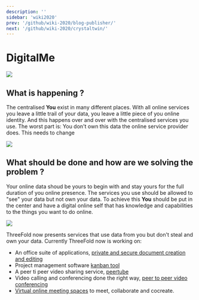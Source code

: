 ```yaml
---
description: ''
sidebar: 'wiki2020'
prev: '/github/wiki-2020/blog-publisher/'
next: '/github/wiki-2020/crystaltwin/'
---
```


# DigitalMe

![](/wiki-2020/me.png)

## What is happening ?

The centralised **You** exist in many different places. With all online services you leave a little trail of your data, you leave a little piece of you online identity. And this happens over and over with the centralised services you use.  The worst part is:  You don't own this data the online service provider does.  This needs to change

![](/wiki-2020/fragmented_digital_self_notext.png)

## What should be done and how are we solving the problem ?

Your online data shoud be yours to begin with and stay yours for the full duration of you online presence.  The services you use should be allowed to "see" your data but not own your data. To achieve this **You** should be put in the center and have a digital online self that has knowledge and capabilities to the things you want to do online.

![](/wiki-2020/your_digital_self_notext.png)

<!-- These link are no longer valid -->

ThreeFold now presents services that use data from you but don't steal and own your data.  Currently ThreeFold now is working on:
 - An office suite of applications, [private and secure document creation and editing](../dmcollab)
 - Project management software [kanban tool](../dmcircles)
 - A peer ti peer video sharing service, [peertube](../video-sharing)
 - Video calling and conferencing done the right way, [peer to peer video conferencing](../video-conf)
 - [Virtual online meeting spaces](../virtual-spaces) to meet, collaborate and cocreate.

